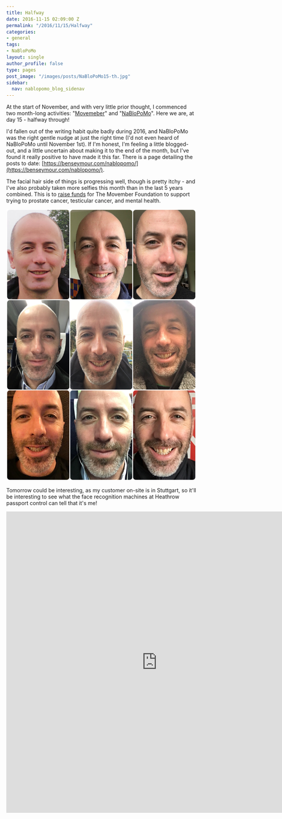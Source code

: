 ```yaml
---
title: Halfway
date: 2016-11-15 02:09:00 Z
permalink: "/2016/11/15/Halfway"
categories:
- general
tags:
- NaBloPoMo
layout: single
author_profile: false
type: pages
post_image: "/images/posts/NaBloPoMo15-th.jpg"
sidebar:
  nav: nablopomo_blog_sidenav
---
```


At the start of November, and with very little prior thought, I commenced two month-long activities:  "[Movemeber](https://uk.movember.com/mospace/13503125)" and "[NaBloPoMo](http://nablopomoguideunofficial.blogspot.co.uk/)".
Here we are, at day 15 - halfway through!


I'd fallen out of the writing habit quite badly during 2016, and NaBloPoMo was the right gentle nudge at just the right time (I'd not even heard of NaBloPoMo until November 1st). If I'm honest, I'm feeling a little blogged-out, and a little uncertain about making it to the end of the month, but I've found it really positive to have made it this far. There is a page detailing the posts to date: [https://benseymour.com/nablopomo/](https://benseymour.com/nablopomo/).


The facial hair side of things is progressing well, though is pretty itchy - and I've also probably taken more selfies this month than in the last 5 years combined. This is to [raise funds](https://uk.movember.com/mospace/13503125) for The Movember Foundation to support trying to prostate cancer, testicular cancer, and mental health.

![Day 15 - selfies](/images/posts/NaBloPoMo15-mos.jpg)

Tomorrow could be interesting, as my customer on-site is in Stuttgart, so it'll be interesting to see what the face recognition machines at Heathrow passport control can tell that it's me!

<iframe src="https://player.vimeo.com/video/191666902?title=0&byline=0&portrait=0" width="800" height="800" frameborder="0" webkitallowfullscreen mozallowfullscreen allowfullscreen></iframe>

